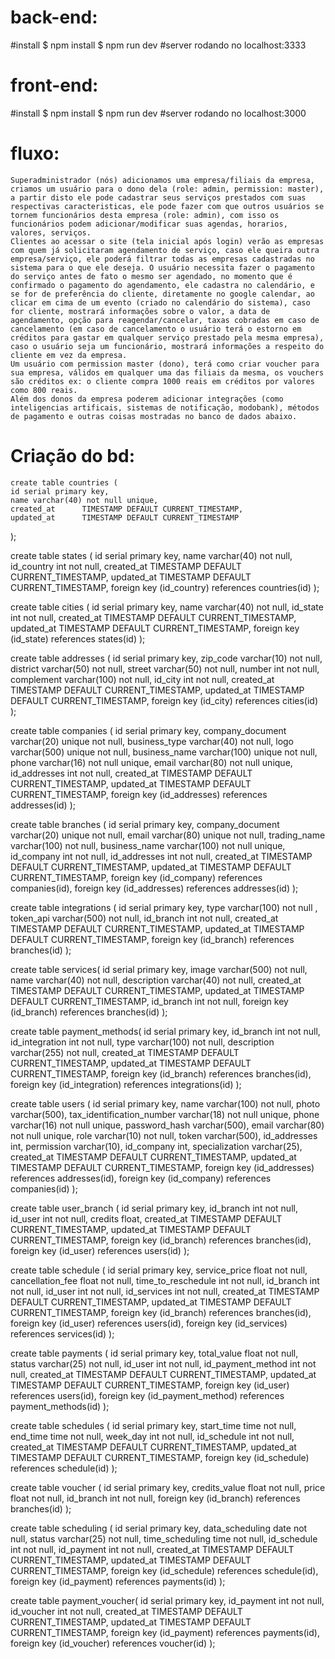 # back-end:
#install
$ npm install
$ npm run dev
#server rodando no localhost:3333


# front-end:
#install
$ npm install
$ npm run dev
#server rodando no localhost:3000




# fluxo: 
    Superadministrador (nós) adicionamos uma empresa/filiais da empresa, criamos um usuário para o dono dela (role: admin, permission: master), a partir disto ele pode cadastrar seus serviços prestados com suas respectivas caracteristicas, ele pode fazer com que outros usuários se tornem funcionários desta empresa (role: admin), com isso os funcionários podem adicionar/modificar suas agendas, horarios, valores, serviços.
    Clientes ao acessar o site (tela inicial após login) verão as empresas com quem já solicitaram agendamento de serviço, caso ele queira outra empresa/serviço, ele poderá filtrar todas as empresas cadastradas no sistema para o que ele deseja. O usuário necessita fazer o pagamento do serviço antes de fato o mesmo ser agendado, no momento que é confirmado o pagamento do agendamento, ele cadastra no calendário, e se for de preferência do cliente, diretamente no google calendar, ao clicar em cima de um evento (criado no calendário do sistema), caso for cliente, mostrará informações sobre o valor, a data de agendamento, opção para reagendar/cancelar, taxas cobradas em caso de cancelamento (em caso de cancelamento o usuário terá o estorno em créditos para gastar em qualquer serviço prestado pela mesma empresa), caso o usuário seja um funcionário, mostrará informações a respeito do cliente em vez da empresa.
    Um usuário com permission master (dono), terá como criar voucher para sua empresa, válidos em qualquer uma das filiais da mesma, os vouchers são créditos ex: o cliente compra 1000 reais em créditos por valores como 800 reais.
    Além dos donos da empresa poderem adicionar integrações (como inteligencias artificais, sistemas de notificação, modobank), métodos de pagamento e outras coisas mostradas no banco de dados abaixo.

# Criação do bd:
    create table countries (
    id serial primary key,
    name varchar(40) not null unique,
    created_at      TIMESTAMP DEFAULT CURRENT_TIMESTAMP,
    updated_at      TIMESTAMP DEFAULT CURRENT_TIMESTAMP
);

create table states (
    id serial primary key,
    name varchar(40) not null,
    id_country int not null,
    created_at      TIMESTAMP DEFAULT CURRENT_TIMESTAMP,
    updated_at      TIMESTAMP DEFAULT CURRENT_TIMESTAMP,
    foreign key (id_country) references countries(id)
);

create table cities (
    id serial primary key,
    name varchar(40) not null,
    id_state int not null,
        created_at      TIMESTAMP DEFAULT CURRENT_TIMESTAMP,
    updated_at      TIMESTAMP DEFAULT CURRENT_TIMESTAMP,
    foreign key (id_state) references states(id)
);

create table addresses (
    id serial primary key,
    zip_code varchar(10) not null,
    district varchar(50) not null,
    street varchar(50) not null,
    number int not null,
    complement varchar(100) not null,
    id_city int not null,
        created_at      TIMESTAMP DEFAULT CURRENT_TIMESTAMP,
    updated_at      TIMESTAMP DEFAULT CURRENT_TIMESTAMP,
    foreign key (id_city) references cities(id)
);

create table companies (
    id serial primary key,
    company_document varchar(20) unique not null,
    business_type varchar(40) not null,
    logo varchar(500) unique not null,
    business_name varchar(100) unique not null,
    phone varchar(16) not null unique,
    email varchar(80) not null unique,
    id_addresses int not null,
        created_at      TIMESTAMP DEFAULT CURRENT_TIMESTAMP,
    updated_at      TIMESTAMP DEFAULT CURRENT_TIMESTAMP,
    foreign key (id_addresses) references addresses(id)
);

create table branches (
    id serial primary key,
    company_document varchar(20) unique not null,
    email varchar(80) unique not null,
    trading_name varchar(100) not null,
    business_name varchar(100) not null unique,
    id_company int not null,
    id_addresses int not null,
        created_at      TIMESTAMP DEFAULT CURRENT_TIMESTAMP,
    updated_at      TIMESTAMP DEFAULT CURRENT_TIMESTAMP,
    foreign key (id_company) references companies(id),
    foreign key (id_addresses) references addresses(id)
);

create table integrations (
    id serial primary key,
    type varchar(100) not null ,
    token_api varchar(500) not null,
    id_branch int not null,
        created_at      TIMESTAMP DEFAULT CURRENT_TIMESTAMP,
    updated_at      TIMESTAMP DEFAULT CURRENT_TIMESTAMP,
    foreign key (id_branch) references branches(id)
);

create table services(
    id serial primary key,
    image varchar(500) not null,
    name varchar(40) not null,
    description varchar(40) not null,
        created_at      TIMESTAMP DEFAULT CURRENT_TIMESTAMP,
    updated_at      TIMESTAMP DEFAULT CURRENT_TIMESTAMP,
    id_branch int not null,
    foreign key (id_branch) references branches(id)
);

create table payment_methods(
    id serial primary key,
    id_branch int not null,
    id_integration int not null,
    type varchar(100) not null,
    description varchar(255) not null,
        created_at      TIMESTAMP DEFAULT CURRENT_TIMESTAMP,
    updated_at      TIMESTAMP DEFAULT CURRENT_TIMESTAMP,
    foreign key (id_branch) references branches(id),
    foreign key (id_integration) references integrations(id)
);

create table users (
    id serial primary key,
    name varchar(100) not null,
    photo varchar(500),
    tax_identification_number varchar(18) not null unique,
    phone varchar(16) not null unique,
    password_hash varchar(500),
    email varchar(80) not null unique,
    role varchar(10) not null,
    token varchar(500),
    id_addresses int,
    permission varchar(10),
    id_company int,
    specialization varchar(25),
    created_at      TIMESTAMP DEFAULT CURRENT_TIMESTAMP,
    updated_at      TIMESTAMP DEFAULT CURRENT_TIMESTAMP,
    foreign key (id_addresses) references addresses(id),
    foreign key (id_company) references companies(id)
);

create table user_branch (
    id serial primary key,
    id_branch int not null,
    id_user int not null,
    credits float,
        created_at      TIMESTAMP DEFAULT CURRENT_TIMESTAMP,
    updated_at      TIMESTAMP DEFAULT CURRENT_TIMESTAMP,
    foreign key (id_branch) references branches(id),
    foreign key (id_user) references users(id)
);

create table schedule (
    id serial primary key,
    service_price float not null,
    cancellation_fee float not null,
    time_to_reschedule int not null,
    id_branch int not null,
    id_user int not null,
    id_services int not null,
        created_at      TIMESTAMP DEFAULT CURRENT_TIMESTAMP,
    updated_at      TIMESTAMP DEFAULT CURRENT_TIMESTAMP,
    foreign key (id_branch) references branches(id),
    foreign key (id_user) references users(id),
    foreign key (id_services) references services(id)
);

create table payments (
    id serial primary key,
    total_value float not null,
    status varchar(25) not null,
    id_user int not null,
    id_payment_method int not null,
        created_at      TIMESTAMP DEFAULT CURRENT_TIMESTAMP,
    updated_at      TIMESTAMP DEFAULT CURRENT_TIMESTAMP,
    foreign key (id_user) references users(id),
    foreign key (id_payment_method) references payment_methods(id)
);

create table schedules (
    id serial primary key,
    start_time time not null,
    end_time time not null,
    week_day int not null,
    id_schedule int not null,
        created_at      TIMESTAMP DEFAULT CURRENT_TIMESTAMP,
    updated_at      TIMESTAMP DEFAULT CURRENT_TIMESTAMP,
    foreign key (id_schedule) references schedule(id)
);

create table voucher (
    id serial primary key,
    credits_value float not null,
    price float not null,
    id_branch int not null,
    foreign key (id_branch) references branches(id)
);

create table scheduling (
    id serial primary key,
    data_scheduling date not null,
    status varchar(25) not null,
    time_scheduling time not null,
    id_schedule int not null,
    id_payment int not null,
        created_at      TIMESTAMP DEFAULT CURRENT_TIMESTAMP,
    updated_at      TIMESTAMP DEFAULT CURRENT_TIMESTAMP,
    foreign key (id_schedule) references schedule(id),
    foreign key (id_payment) references payments(id)
);

create table payment_voucher(
    id serial primary key,
    id_payment int not null,
    id_voucher int not null,
        created_at      TIMESTAMP DEFAULT CURRENT_TIMESTAMP,
    updated_at      TIMESTAMP DEFAULT CURRENT_TIMESTAMP,
    foreign key (id_payment) references payments(id),
    foreign key (id_voucher) references voucher(id)
);

